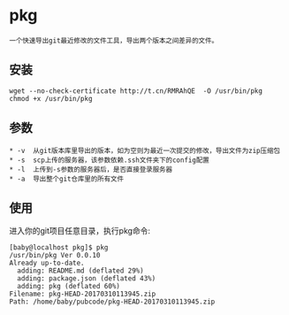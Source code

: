 # pkg

    一个快速导出git最近修改的文件工具，导出两个版本之间差异的文件。

## 安装

```
wget --no-check-certificate http://t.cn/RMRAhQE  -O /usr/bin/pkg
chmod +x /usr/bin/pkg
```

## 参数
    * -v  从git版本库里导出的版本，如为空则为最近一次提交的修改，导出文件为zip压缩包
    * -s  scp上传的服务器，该参数依赖.ssh文件夹下的config配置
    * -l  上传到-s参数的服务器后，是否直接登录服务器
    * -a  导出整个git仓库里的所有文件

## 使用
进入你的git项目任意目录，执行pkg命令:
```shell
[baby@localhost pkg]$ pkg
/usr/bin/pkg Ver 0.0.10
Already up-to-date.
  adding: README.md (deflated 29%)
  adding: package.json (deflated 43%)
  adding: pkg (deflated 60%)
Filename: pkg-HEAD-20170310113945.zip
Path: /home/baby/pubcode/pkg-HEAD-20170310113945.zip
```
